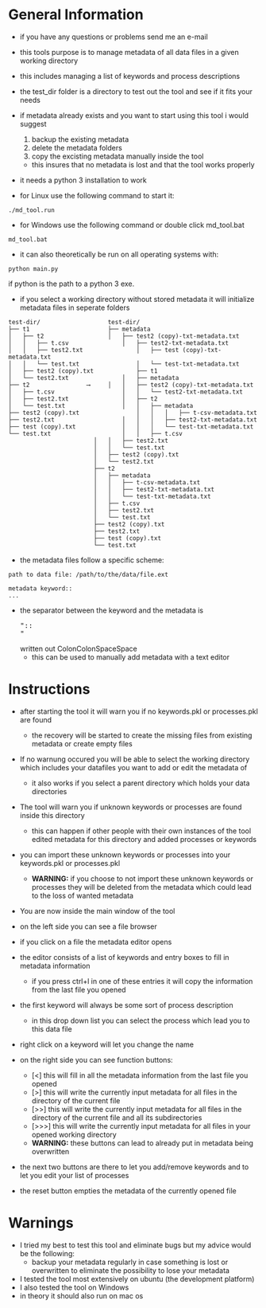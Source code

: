 # General Information
* if you have any questions or problems send me an e-mail
* this tools purpose is to manage metadata of all data files in a given working directory
* this includes managing a list of keywords and process descriptions
* the test_dir folder is a directory to test out the tool and see if it fits your needs
* if metadata already exists and you want to start using this tool i would suggest
  1. backup the existing metadata
  2. delete the metadata folders 
  3. copy the excisting metadata manually inside the tool
  * this insures that no metadata is lost and that the tool works properly
* it needs a python 3 installation to work

* for Linux use the following command to start it:
```
./md_tool.run
```

* for Windows use the following command or double click md_tool.bat
```
md_tool.bat
```
* it can also theoretically be run on all operating systems with:
```
python main.py
```
if python is the path to a python 3 exe.

* if you select a working directory without stored metadata it will initialize metadata files in seperate folders
```
test-dir/					test-dir/
├── t1						├── metadata
│   ├── t2					│   ├── test2 (copy)-txt-metadata.txt	
│   │   ├── t.csv				│   ├── test2-txt-metadata.txt
│   │   ├── test2.txt				│   ├── test (copy)-txt-metadata.txt
│   │   └── test.txt				│   └── test-txt-metadata.txt
│   ├── test2 (copy).txt			├── t1
│   └── test2.txt				│   ├── metadata
├── t2				  ⟶		│   │   ├── test2 (copy)-txt-metadata.txt
│   ├── t.csv					│   │   └── test2-txt-metadata.txt
│   ├── test2.txt				│   ├── t2
│   └── test.txt				│   │   ├── metadata
├── test2 (copy).txt				│   │   │   ├── t-csv-metadata.txt
├── test2.txt					│   │   │   ├── test2-txt-metadata.txt
├── test (copy).txt				│   │   │   └── test-txt-metadata.txt
└── test.txt					│   │   ├── t.csv
						│   │   ├── test2.txt
						│   │   └── test.txt
						│   ├── test2 (copy).txt
						│   └── test2.txt
						├── t2
						│   ├── metadata
						│   │   ├── t-csv-metadata.txt
						│   │   ├── test2-txt-metadata.txt
						│   │   └── test-txt-metadata.txt
						│   ├── t.csv
						│   ├── test2.txt
						│   └── test.txt
						├── test2 (copy).txt
						├── test2.txt
						├── test (copy).txt
						└── test.txt
```

* the metadata files follow a specific scheme:
```
path to data file: /path/to/the/data/file.ext

metadata keyword::  
...
```
* the separator between the keyword and the metadata is <pre>"::  "</pre> written out ColonColonSpaceSpace
  * this can be used to manually add metadata with a text editor

# Instructions
* after starting the tool it will warn you if no keywords.pkl or processes.pkl are found
  * the recovery will be started to create the missing files from existing metadata or create empty files

* If no warnung occured you will be able to select the working directory which includes your datafiles you want to add or edit the metadata of
  * it also works if you select a parent directory which holds your data directories

* The tool will warn you if unknown keywords or processes are found inside this directory
  * this can happen if other people with their own instances of the tool edited metadata for this directory and added processes or keywords
* you can import these unknown keywords or processes into your keywords.pkl or processes.pkl
  * **WARNING:** if you choose to not import these unknown keywords or processes they will be deleted from the metadata which could lead to the loss of wanted metadata

* You are now inside the main window of the tool
* on the left side you can see a file browser
* if you click on a file the metadata editor opens
* the editor consists of a list of keywords and entry boxes to fill in metadata information
  * if you press ctrl+l in one of these entries it will copy the information from the last file you opened
* the first keyword will always be some sort of process description
  * in this drop down list you can select the process which lead you to this data file
* right click on a keyword will let you change the name

* on the right side you can see function buttons:
  * [<] this will fill in all the metadata information from the last file you opened
  * [>] this will write the currently input metadata for all files in the directory of the current file
  * [>>] this will write the currently input metadata for all files in the directory of the current file and all its subdirectories
  * [>>>] this will write the currently input metadata for all files in your opened working directory
  * **WARNING:** these buttons can lead to already put in metadata being overwritten
* the next two buttons are there to let you add/remove keywords and to let you edit your list of processes
* the reset button empties the metadata of the currently opened file

# Warnings
* I tried my best to test this tool and eliminate bugs but my advice would be the following:
  * backup your metadata regularly in case something is lost or overwritten to eliminate the possibility to lose your metadata
* I tested the tool most extensively on ubuntu (the development platform)
* I also tested the tool on Windows
* in theory it should also run on mac os
